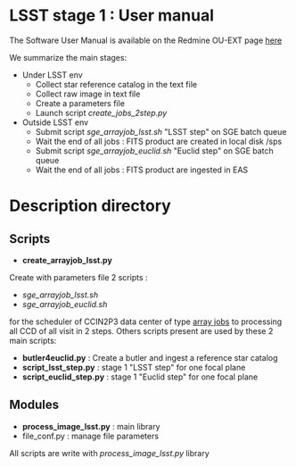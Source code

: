 # LSST stage 1 : User manual

The Software User Manual is available on the Redmine OU-EXT page [here](https://euclid.roe.ac.uk/projects/sgu/wiki/EXT-SUMLSST_stage1_SUM)

We summarize the main stages:
* Under LSST env
    * Collect star reference catalog in the text file
    * Collect raw image in text file
    * Create a parameters file
    * Launch script *create_jobs_2step.py*
* Outside LSST env 
    * Submit script *sge_arrayjob_lsst.sh* "LSST step" on SGE batch queue
    * Wait the end of all jobs : FITS product are created in local disk /sps
    * Submit script *sge_arrayjob_euclid.sh* "Euclid step" on SGE batch queue
    * Wait the end of all jobs : FITS product are ingested in EAS


# Description directory

## Scripts

* **create_arrayjob_lsst.py**

Create with parameters file 2 scripts :
* *sge_arrayjob_lsst.sh*
* *sge_arrayjob_euclid.sh*

for the scheduler of CCIN2P3 data center of type [array jobs](https://doc.cc.in2p3.fr/en/Computing/job-types/job-array.html) to processing all CCD of all visit in 2 steps. Others scripts present are used by these 2 main scripts:
* **butler4euclid.py** : Create a butler and ingest a reference star catalog
* **script_lsst_step.py** : stage 1 "LSST step" for one focal plane
* **script_euclid_step.py** : stage 1 "Euclid step" for one focal plane

## Modules

* **process_image_lsst.py** : main library
* file_conf.py : manage file parameters

All scripts are write with *process_image_lsst.py* library
